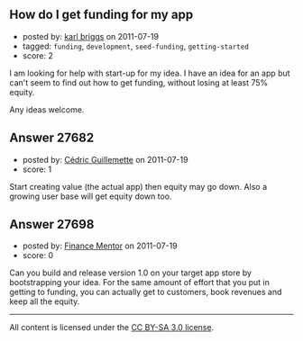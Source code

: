 ## How do I get funding for my app

- posted by: [karl briggs](https://stackexchange.com/users/-1/12069-karl-briggs) on 2011-07-19
- tagged: `funding`, `development`, `seed-funding`, `getting-started`
- score: 2

I am looking for help with start-up for my idea. I have an idea for an app but can't seem to find out how to get funding, without losing at least 75% equity.

Any ideas welcome.


## Answer 27682

- posted by: [Cédric Guillemette](https://stackexchange.com/users/-1/12072-c-dric-guillemette) on 2011-07-19
- score: 1

Start creating value (the actual app) then equity may go down. Also a growing user base will get equity down too.


## Answer 27698

- posted by: [Finance Mentor](https://stackexchange.com/users/-1/11741-finance-mentor) on 2011-07-19
- score: 0


Can you build and release version 1.0 on your target app store by bootstrapping your idea. For the same amount of effort that you put in getting to funding, you can actually get to customers, book revenues and keep all the equity. 



---

All content is licensed under the [CC BY-SA 3.0 license](https://creativecommons.org/licenses/by-sa/3.0/).
